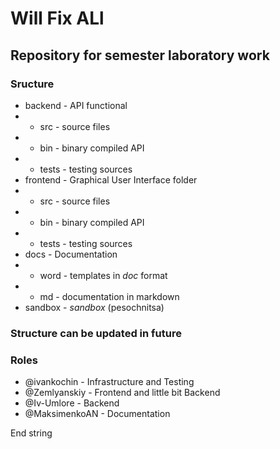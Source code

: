 # Will Fix ALl
## Repository for semester laboratory work
### Sructure
- backend - API functional
- - src - source files
- - bin - binary compiled API
- - tests - testing sources
- frontend - Graphical User Interface folder
- - src - source files
- - bin - binary compiled API
- - tests - testing sources
- docs - Documentation
- - word - templates in *doc* format
- - md - documentation in markdown
- sandbox - *sandbox* (pesochnitsa)

### Structure can be updated in future

### Roles
- @ivankochin - Infrastructure and Testing
- @Zemlyanskiy - Frontend and little bit Backend
- @Iv-Umlore - Backend
- @MaksimenkoAN - Documentation


End string
